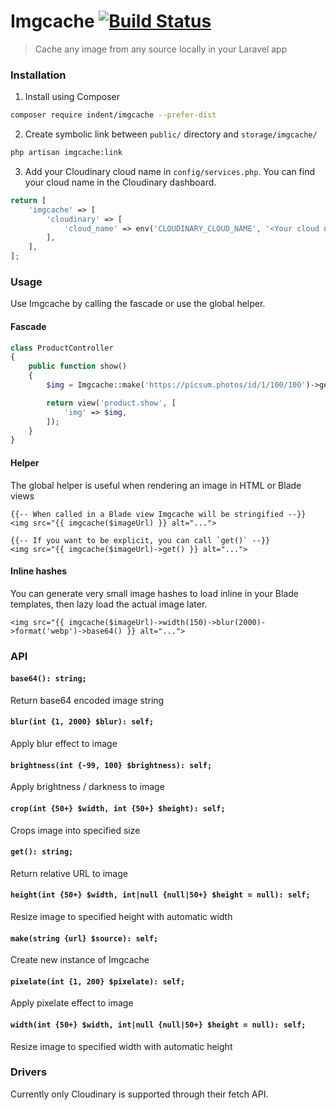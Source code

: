 # Imgcache [![Build Status](https://app.travis-ci.com/s360digital/imgcache.svg?branch=master)](https://app.travis-ci.com/s360digital/imgcache)

> Cache any image from any source locally in your Laravel app

### Installation
1) Install using Composer
```bash
composer require indent/imgcache --prefer-dist
```

2) Create symbolic link between `public/` directory and `storage/imgcache/`
```bash
php artisan imgcache:link
```

3) Add your Cloudinary cloud name in `config/services.php`. You can find your cloud name in the Cloudinary dashboard.
```php
return [
    'imgcache' => [
        'cloudinary' => [
            'cloud_name' => env('CLOUDINARY_CLOUD_NAME', '<Your cloud name>'),
        ],
    ],
];
```

### Usage
Use Imgcache by calling the fascade or use the global helper.

#### Fascade
```php
class ProductController
{
    public function show()
    {
        $img = Imgcache::make('https://picsum.photos/id/1/100/100')->get();

        return view('product.show', [
            'img' => $img,
        ]);
    }
}
```

#### Helper
The global helper is useful when rendering an image in HTML or Blade views
```blade
{{-- When called in a Blade view Imgcache will be stringified --}}
<img src="{{ imgcache($imageUrl) }} alt="...">

{{-- If you want to be explicit, you can call `get()` --}}
<img src="{{ imgcache($imageUrl)->get() }} alt="...">
```

#### Inline hashes
You can generate very small image hashes to load inline in your Blade templates, then lazy load the actual image later.
```blade
<img src="{{ imgcache($imageUrl)->width(150)->blur(2000)->format('webp')->base64() }} alt="...">
```

### API

#### `base64(): string;`
Return base64 encoded image string

#### `blur(int {1, 2000} $blur): self;`
Apply blur effect to image

#### `brightness(int {-99, 100} $brightness): self;`
Apply brightness / darkness to image

#### `crop(int {50+} $width, int {50+} $height): self;`
Crops image into specified size

#### `get(): string;`
Return relative URL to image

#### `height(int {50+} $width, int|null {null|50+} $height = null): self;`
Resize image to specified height with automatic width

#### `make(string {url} $source): self;`
Create new instance of Imgcache

#### `pixelate(int {1, 200} $pixelate): self;`
Apply pixelate effect to image

#### `width(int {50+} $width, int|null {null|50+} $height = null): self;`
Resize image to specified width with automatic height

### Drivers
Currently only Cloudinary is supported through their fetch API.
